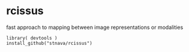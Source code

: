 # rcissus

fast approach to mapping between image representations or modalities

```
library( devtools )
install_github("stnava/rcissus")
```

